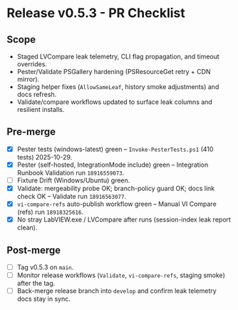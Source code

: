 <!-- markdownlint-disable-next-line MD041 -->
# Release v0.5.3 - PR Checklist

## Scope

- Staged LVCompare leak telemetry, CLI flag propagation, and timeout overrides.
- Pester/Validate PSGallery hardening (PSResourceGet retry + CDN mirror).
- Staging helper fixes (`AllowSameLeaf`, history smoke adjustments) and docs refresh.
- Validate/compare workflows updated to surface leak columns and resilient installs.

## Pre-merge

- [x] Pester tests (windows-latest) green – `Invoke-PesterTests.ps1` (410 tests) 2025-10-29.
- [x] Pester (self-hosted, IntegrationMode include) green – Integration Runbook Validation run `18916559073`.
- [ ] Fixture Drift (Windows/Ubuntu) green.
- [x] Validate: mergeability probe OK; branch-policy guard OK; docs link check OK – Validate run `18916563077`.
- [x] `vi-compare-refs` auto-publish workflow green – Manual VI Compare (refs) run `18918325616`.
- [x] No stray LabVIEW.exe / LVCompare after runs (session-index leak report clean).

## Post-merge

- [ ] Tag v0.5.3 on `main`.
- [ ] Monitor release workflows (`Validate`, `vi-compare-refs`, staging smoke) after the tag.
- [ ] Back-merge release branch into `develop` and confirm leak telemetry docs stay in sync.
